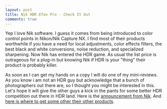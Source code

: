```yaml
---
layout: post
title: Nik HDR Efex Pro - Check It Out
comments: true
---
```

Yep I love Nik software. I guess it comes from being introduced to color control points in Nikon/Nik Capture NX. I find most of their products worthwhile if you have a need for local adjustments, color effects filters, the best black and white conversions, noise reduction, and specialized sharpening. Now Nik has entered the HDR game. As usual the list price is outrageous for a plug-in but knowing Nik if HDR is your "thing" their product is probably killer.

As soon as I can get my hands on a copy I will do one of my mini-reviews. As you know i am not an HDR guy but acknowledge that a bunch of photographers out there are, so I thought you might be interested in this. Let's hope it will give the other guys a kick in the pants for some better HDR competition out there in HDR land. Here is the <a href="http://www.niksoftware.com/hdrefexpro/usa/entry.php" target="_blank">announcement from Nik</a>. And <a href="http://www.amazon.com/gp/redirect.html?ie=UTF8&amp;location=http%3A%2F%2Fwww.amazon.com%2Fs%3Fie%3DUTF8%26x%3D0%26ref_%3Dnb_sb_noss%26fsc%3D-1%26ih%3D10_0_1_0_0_0_1_0_0_1.58_134%26y%3D0%26field-keywords%3DNik%2520software%26url%3Dsearch-alias%253Daps&amp;tag=rbde-20&amp;linkCode=ur2&amp;camp=1789&amp;creative=390957" target="_blank">here is where to get some other their other products</a>.